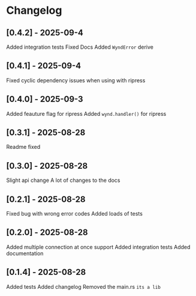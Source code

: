 # Changelog

## [0.4.2] - 2025-09-4

Added integration tests
Fixed Docs
Added `WyndError` derive

## [0.4.1] - 2025-09-4

Fixed cyclic dependency issues when using with ripress

## [0.4.0] - 2025-09-3

Added feauture flag for ripress
Added `wynd.handler()` for ripress

## [0.3.1] - 2025-08-28

Readme fixed

## [0.3.0] - 2025-08-28

Slight api change
A lot of changes to the docs

## [0.2.1] - 2025-08-28

Fixed bug with wrong error codes
Added loads of tests

## [0.2.0] - 2025-08-28

Added multiple connection at once support
Added integration tests
Added documentation

## [0.1.4] - 2025-08-28

Added tests
Added changelog
Removed the main.rs `its a lib`
